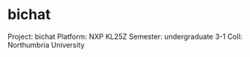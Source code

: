 # bichat
Project: bichat
Platform: NXP KL25Z
Semester: undergraduate 3-1
Coll: Northumbria University

